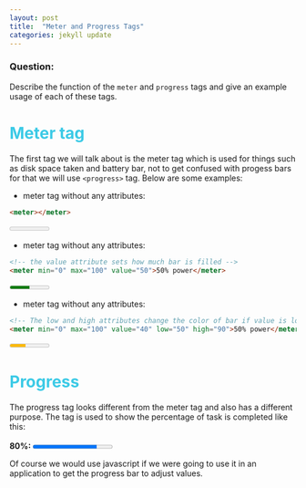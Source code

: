 ```yaml
---
layout: post
title:  "Meter and Progress Tags"
categories: jekyll update
---
```

### Question:
Describe the function of the `meter` and `progress` tags and give an example usage of each of these tags.


<h1 style="color:#3CCAE6">Meter tag</h1>

The first tag we will talk about is the meter tag which is used for things such as disk space taken and battery bar, not to get confused with progess bars for that we will use `<progress>` tag. Below are some examples:

* meter tag  without any attributes:

```html
<meter></meter>
```

<meter></meter> 
<br>

* meter tag  without any attributes:

```html
<!-- the value attribute sets how much bar is filled -->
<meter min="0" max="100" value="50">50% power</meter>
```

<meter min="0" max="100" value="50"></meter>

* meter tag  without any attributes:

```html
<!-- The low and high attributes change the color of bar if value is lower or higher -->
<meter min="0" max="100" value="40" low="50" high="90">50% power</meter>
```

<meter min="0" max="100" value="40" low="50" high="90"> low value</meter>

<h1 style="color:#3CCAE6">Progress</h1>

The progress tag looks different from the meter tag and also has a different purpose. The tag is used to show the percentage of task is completed like this:<br><br>
**80%:**
<progress value="80" max="100"></progress> 

Of course we would use javascript if we were going to use it in an application to get the progress bar to adjust values. 

<br><br>